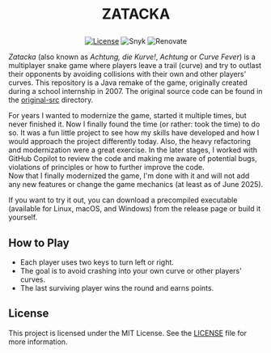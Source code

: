 <h1><p align="center">ZATACKA</p></h1>

<p align="center">
  <a href="./LICENSE"><img src="https://img.shields.io/badge/license-MIT-yellow?style=flat-square" alt="License"></a>
  <img src="https://img.shields.io/badge/snyk-monitored-4C4A73?logo=snyk&style=flat-square" alt="Snyk">
  <img src="https://img.shields.io/badge/renovate-enabled-brightgreen?logo=renovate&style=flat-square" alt="Renovate">
</p>

_Zatacka_ (also known as _Achtung, die Kurve!_, _Achtung_ or _Curve Fever_) is a multiplayer snake game where players
leave a trail (curve) and try to outlast their opponents by avoiding collisions with their own and other players'
curves.
This repository is a Java remake of the game, originally created during a school internship in 2007. The original source
code can be found in the [original-src](original-src) directory.

For years I wanted to modernize the game, started it multiple times, but never finished it. Now I finally found the
time (or rather: took the time) to do so.
It was a fun little project to see how my skills have developed and how I would approach the project differently today.
Also, the heavy refactoring and modernization were a great exercise.
In the later stages, I worked with GitHub Copilot to review the code and making me aware of potential bugs, violations
of principles or how to further improve the code.  
Now that I finally modernized the game, I'm done with it and will not add any new features or change the game
mechanics (at least as of June 2025).

If you want to try it out, you can download a precompiled executable (available for Linux, macOS, and Windows) from the
release page or build it yourself.

## How to Play

- Each player uses two keys to turn left or right.
- The goal is to avoid crashing into your own curve or other players' curves.
- The last surviving player wins the round and earns points.

## License

This project is licensed under the MIT License. See the [LICENSE](LICENSE) file for more information.
